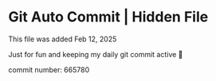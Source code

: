 # Git Auto Commit | Hidden File

This file was added Feb 12, 2025

Just for fun and keeping my daily git commit active 🤪

commit number: 665780
